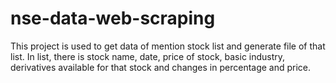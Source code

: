 # nse-data-web-scraping
This project is used to get data of mention stock list and generate file of that list. In list, there is stock name, date, price of stock, basic industry, derivatives available for that stock and changes in percentage and price.
